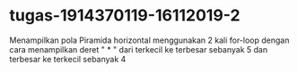 # tugas-1914370119-16112019-2

Menampilkan pola Piramida horizontal menggunakan 2 kali for-loop dengan cara menampilkan deret " * " dari terkecil ke terbesar sebanyak 5 dan terbesar ke terkecil sebanyak 4
